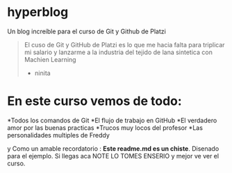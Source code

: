 # hyperblog
Un blog increíble para el curso de Git y Github de Platzi

>El cuso de Git y GitHub de Platzi es lo que me hacia falta para triplicar mi salario y lanzarme a la industria del tejido de lana sintetica con Machien Learning
> - ninita

# En este curso vemos de todo:
*Todos los comandos de Git
*El flujo de trabajo en GitHub
*El verdadero amor por las buenas practicas
*Trucos muy locos del profesor
*Las personalidades multiples de Freddy

y Como un amable recordatorio : **Este readme.md es un chiste**. Disenado para el ejemplo. Si llegas aca NOTE LO TOMES ENSERIO y mejor ve ver el curso.